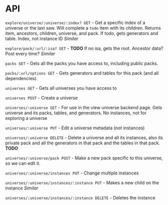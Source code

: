# API

`explore/universe/:universe/:index? GET` - Get a specific index of a universe or the last saw. Will
complete a `todo` item with its children. Returns item, ancestors, children, universe, and pack. If
todo, gets generators and table. Index, not instance ID _Similar_

`explore/pack/:url/:isa? GET` - **TODO** If no isa, gets the root. Ancestor data? Post every time?
_Similar_

`packs GET` - Gets all the packs you have access to, including public packs.

`packs/:url/options GET` - Gets generators and tables for this pack (and all dependencies).

`universes GET` - Gets all universes you have access to

`universes POST` - Create a universe

`universes/:universe GET` - For use in the view universe backend page. Gets universe and its packs,
tables, and generators. No instances, not for exploring a universe

`universes/:universe PUT` - Edit a universe metadata (not instances)

`universes/:universe DELETE` - Delete a universe and all its instances, also its private pack and
all the generators in that pack and the tables in that pack. **TODO**

`universes/:universe/pack POST` - Make a new pack specific to this universe, so we can edit it.

`universes/:universe/instances PUT` - Change multiple instances

`universes/:universe/instances/:instance PUT` - Makes a new child on the instance _Similar_

`universes/:universe/instances/:instance DELETE` - Deletes the instance
